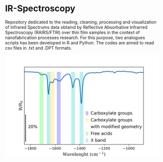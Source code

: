 # IR-Spectroscopy

Repository dedicated to the reading, cleaning, processing and visualization of Infrared Spectrums data obtaind by Reflective Absorbative Infrarred Spectroscopy (RAIRS/FTIR) over thin film samples in the context of nanofabrication processes research. For this purpose, two analogues scripts has been developed in R and Python. The codes are aimed to read csv files in .txt and .DPT formats.


![alt text](https://github.com/renecartaya/IR-Spectroscopy/blob/main/Plots/RAIRS_model_py.png)

